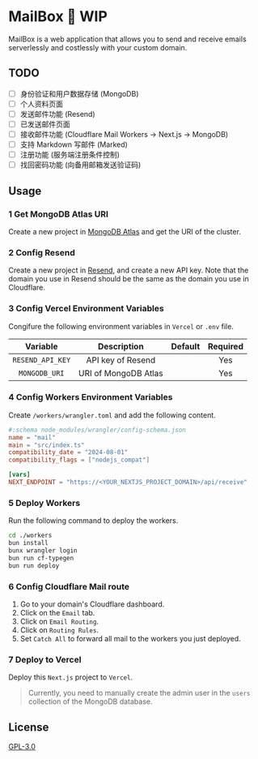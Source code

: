 # MailBox 🚧 WIP
MailBox is a web application that allows you to send and receive emails serverlessly and costlessly with your custom domain.

## TODO
- [ ] 身份验证和用户数据存储 (MongoDB)
- [ ] 个人资料页面
- [ ] 发送邮件功能 (Resend)
- [ ] 已发送邮件页面
- [ ] 接收邮件功能 (Cloudflare Mail Workers -> Next.js -> MongoDB)
- [ ] 支持 Markdown 写邮件 (Marked)
- [ ] 注册功能 (服务端注册条件控制)
- [ ] 找回密码功能 (向备用邮箱发送验证码)

## Usage
### 1 Get MongoDB Atlas URI
Create a new project in [MongoDB Atlas](https://www.mongodb.com/) and get the URI of the cluster.

### 2 Config Resend
Create a new project in [Resend](https://resend.com/), and create a new API key. Note that the domain you use in Resend should be the same as the domain you use in Cloudflare.

### 3 Config Vercel Environment Variables
Congifure the following environment variables in `Vercel` or `.env` file.

| Variable | Description | Default | Required |
|:--------:|:-----------:|:-------:|:--------:|
| `RESEND_API_KEY` | API key of Resend | | Yes |
| `MONGODB_URI` | URI of MongoDB Atlas | | Yes |

### 4 Config Workers Environment Variables
Create `/workers/wrangler.toml` and add the following content.

```toml
#:schema node_modules/wrangler/config-schema.json
name = "mail"
main = "src/index.ts"
compatibility_date = "2024-08-01"
compatibility_flags = ["nodejs_compat"]

[vars]
NEXT_ENDPOINT = "https://<YOUR_NEXTJS_PROJECT_DOMAIN>/api/receive"
```

### 5 Deploy Workers
Run the following command to deploy the workers.

```bash
cd ./workers
bun install
bunx wrangler login
bun run cf-typegen
bun run deploy
```

### 6 Config Cloudflare Mail route
1. Go to your domain's Cloudflare dashboard.
2. Click on the `Email` tab.
3. Click on `Email Routing`.
4. Click on `Routing Rules`.
5. Set `Catch All` to forward all mail to the workers you just deployed.

### 7 Deploy to Vercel
Deploy this `Next.js` project to `Vercel`.

> Currently, you need to manually create the admin user in the `users` collection of the MongoDB database.

## License
[GPL-3.0](./LICENSE)

